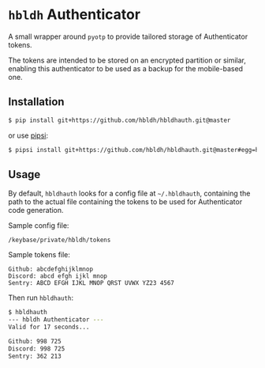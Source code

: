 `hbldh` Authenticator
=====================

A small wrapper around `pyotp` to provide tailored
storage of Authenticator tokens.

The tokens are intended to be stored on an encrypted partition or similar,
enabling this authenticator to be used as a backup for the mobile-based one.

Installation
------------

```bash
$ pip install git+https://github.com/hbldh/hbldhauth.git@master
```

or use [pipsi](https://github.com/mitsuhiko/pipsi):
```bash
$ pipsi install git+https://github.com/hbldh/hbldhauth.git@master#egg=hbldhauth
```

Usage
-----

By default, `hbldhauth` looks for a config file at `~/.hbldhauth`, 
containing the path to the actual file containing the tokens to be
used for Authenticator code generation.

Sample config file:
```text
/keybase/private/hbldh/tokens
```

Sample tokens file:
```text
Github: abcdefghijklmnop
Discord: abcd efgh ijkl mnop
Sentry: ABCD EFGH IJKL MNOP QRST UVWX YZ23 4567
```

Then run `hbldhauth`:
```bash
$ hbldhauth
--- hbldh Authenticator ---
Valid for 17 seconds...

Github: 998 725
Discord: 998 725
Sentry: 362 213

```


